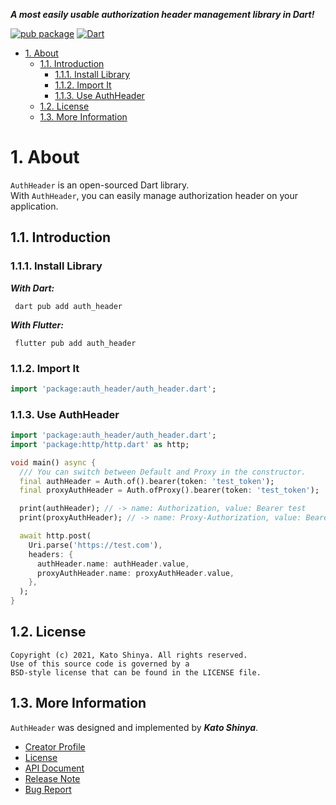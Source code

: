 **_A most easily usable authorization header management library in Dart!_**

[![pub package](https://img.shields.io/pub/v/auth_header.svg)](https://pub.dev/packages/auth_header)
[![Dart](https://github.com/myConsciousness/auth-header/actions/workflows/dart.yml/badge.svg)](https://github.com/myConsciousness/auth-header/actions/workflows/dart.yml)

<!-- TOC -->

- [1. About](#1-about)
  - [1.1. Introduction](#11-introduction)
    - [1.1.1. Install Library](#111-install-library)
    - [1.1.2. Import It](#112-import-it)
    - [1.1.3. Use AuthHeader](#113-use-authheader)
  - [1.2. License](#12-license)
  - [1.3. More Information](#13-more-information)

<!-- /TOC -->

# 1. About

`AuthHeader` is an open-sourced Dart library.</br>
With `AuthHeader`, you can easily manage authorization header on your application.

## 1.1. Introduction

### 1.1.1. Install Library

**_With Dart:_**

```terminal
 dart pub add auth_header
```

**_With Flutter:_**

```terminal
 flutter pub add auth_header
```

### 1.1.2. Import It

```dart
import 'package:auth_header/auth_header.dart';
```

### 1.1.3. Use AuthHeader

```dart
import 'package:auth_header/auth_header.dart';
import 'package:http/http.dart' as http;

void main() async {
  /// You can switch between Default and Proxy in the constructor.
  final authHeader = Auth.of().bearer(token: 'test_token');
  final proxyAuthHeader = Auth.ofProxy().bearer(token: 'test_token');

  print(authHeader); // -> name: Authorization, value: Bearer test
  print(proxyAuthHeader); // -> name: Proxy-Authorization, value: Bearer test

  await http.post(
    Uri.parse('https://test.com'),
    headers: {
      authHeader.name: authHeader.value,
      proxyAuthHeader.name: proxyAuthHeader.value,
    },
  );
}

```

## 1.2. License

```license
Copyright (c) 2021, Kato Shinya. All rights reserved.
Use of this source code is governed by a
BSD-style license that can be found in the LICENSE file.
```

## 1.3. More Information

`AuthHeader` was designed and implemented by **_Kato Shinya_**.

- [Creator Profile](https://github.com/myConsciousness)
- [License](https://github.com/myConsciousness/auth-header/blob/main/LICENSE)
- [API Document](https://pub.dev/documentation/auth_header/latest/auth_header/auth_header-library.html)
- [Release Note](https://github.com/myConsciousness/auth-header/releases)
- [Bug Report](https://github.com/myConsciousness/auth-header/issues)
